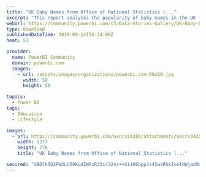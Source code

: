 ```yaml
---
title: "UK Baby Names from Office of National Statistics (..."
excerpt: "This report analyses the popularity of baby names in the UK from 1904 to 2017. The data source is a simple file of names and associated rank in each"
webUrl: https://community.powerbi.com/t5/Data-Stories-Gallery/UK-Baby-Names-from-Office-of-National-Statistics-Storytelling/m-p/792472
type: download
publishedDateTime: 2019-09-14T15:34:00Z
heat: 51

provider:
  name: PowerBI Community
  domain: powerbi.com
  images:
    - url: /assets/images/organizations/powerbi.com-50x50.jpg
      width: 50
      height: 50

topics:
  - Power BI
tags:
  - Education
  - Lifestyle

images:
  - url: https://community.powerbi.com/oxcrx34285/attachments/oxcrx34285/DataStoriesGallery/2996/1/Baby%20Names%20Thumbnail.png
    width: 1377
    height: 778
    title: "UK Baby Names from Office of National Statistics (..."

secured: "dBDfk5Q2PW2LO59KLdZWAzR32i4J2nr++Xi106bppJx45wsRhkIceIdWjanMxExkbIJINFG/mbPP7Eb8ISgFj25Ik1Qjb8Lfu6+u4zQ2HIgOp6no/fyXR6bfesS4q+oyJaoPtjRT8+l1ySD5CEVAOLmGaIIKT7OmQkfWTz/vir50KAl/B0H5BY7y6r7Oq6/WeIHwLFab7ZQ+UVBRHBqqaXuT3jUf5Ua88ThAtNOOv7QpIGAF8S5lz1ZbOorW5nsC3Szj4O0wEcJ6TfL+6AO52vavDS9DWmsQFbtvZQSR/aFymxOzdaYGfytF+pJd5VIf7C5pduM8TSjASEXbSAo6b/dKeWAj4VPUqjaOYFyByN6GgD6pBLfjUqd0AN4138PE;I1j/I8JAWWF/hCIfrQV7pQ=="
---
```


